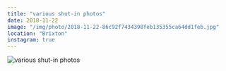 ```yaml
---
title: "various shut-in photos"
date: 2018-11-22
image: "/img/photo/2018-11-22-86c92f7434398feb135355ca64dd1feb.jpg"
location: "Brixton"
instagram: true
---
```


![various shut-in photos](/img/photo/2018-11-22-86c92f7434398feb135355ca64dd1feb.jpg)
